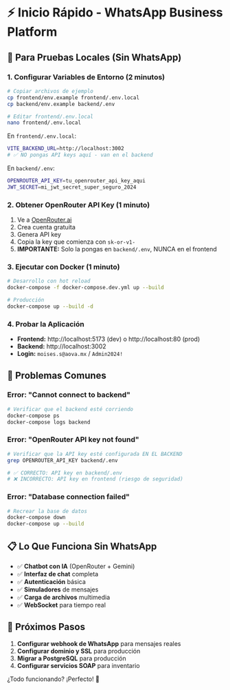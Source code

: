 # ⚡ Inicio Rápido - WhatsApp Business Platform

## 🎯 Para Pruebas Locales (Sin WhatsApp)

### 1. Configurar Variables de Entorno (2 minutos)

```bash
# Copiar archivos de ejemplo
cp frontend/env.example frontend/.env.local
cp backend/env.example backend/.env

# Editar frontend/.env.local
nano frontend/.env.local
```

En `frontend/.env.local`:
```bash
VITE_BACKEND_URL=http://localhost:3002
# ✅ NO pongas API keys aquí - van en el backend
```

En `backend/.env`:
```bash
OPENROUTER_API_KEY=tu_openrouter_api_key_aqui
JWT_SECRET=mi_jwt_secret_super_seguro_2024
```

### 2. Obtener OpenRouter API Key (1 minuto)

1. Ve a [OpenRouter.ai](https://openrouter.ai/keys)
2. Crea cuenta gratuita
3. Genera API key
4. Copia la key que comienza con `sk-or-v1-`
5. **IMPORTANTE:** Solo la pongas en `backend/.env`, NUNCA en el frontend

### 3. Ejecutar con Docker (1 minuto)

```bash
# Desarrollo con hot reload
docker-compose -f docker-compose.dev.yml up --build

# Producción
docker-compose up --build -d
```

### 4. Probar la Aplicación

- **Frontend:** http://localhost:5173 (dev) o http://localhost:80 (prod)
- **Backend:** http://localhost:3002
- **Login:** `moises.s@aova.mx` / `Admin2024!`

## 🚨 Problemas Comunes

### Error: "Cannot connect to backend"
```bash
# Verificar que el backend esté corriendo
docker-compose ps
docker-compose logs backend
```

### Error: "OpenRouter API key not found"
```bash
# Verificar que la API key esté configurada EN EL BACKEND
grep OPENROUTER_API_KEY backend/.env

# ✅ CORRECTO: API key en backend/.env
# ❌ INCORRECTO: API key en frontend (riesgo de seguridad)
```

### Error: "Database connection failed"
```bash
# Recrear la base de datos
docker-compose down
docker-compose up --build
```

## 📋 Lo Que Funciona Sin WhatsApp

- ✅ **Chatbot con IA** (OpenRouter + Gemini)
- ✅ **Interfaz de chat** completa
- ✅ **Autenticación** básica
- ✅ **Simuladores** de mensajes
- ✅ **Carga de archivos** multimedia
- ✅ **WebSocket** para tiempo real

## 🔗 Próximos Pasos

1. **Configurar webhook de WhatsApp** para mensajes reales
2. **Configurar dominio y SSL** para producción
3. **Migrar a PostgreSQL** para producción
4. **Configurar servicios SOAP** para inventario

¿Todo funcionando? ¡Perfecto! 🎉 